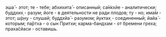 эша̄ - этот; те - тебе; абхихита̄ - описанный; са̄н̇кхйе - аналитически; буддхих̣ - разум; йоге - в деятельности не ради плодов; ту - но; има̄м - этот; ш́р̣н̣у - слушай; буддхйа̄ - разумом; йуктах̣ - соединенный; йайа̄ - которым; па̄ртха - о сын Притхи; карма-бандхам - от бремени греха; праха̄сйаси - оставишь.
